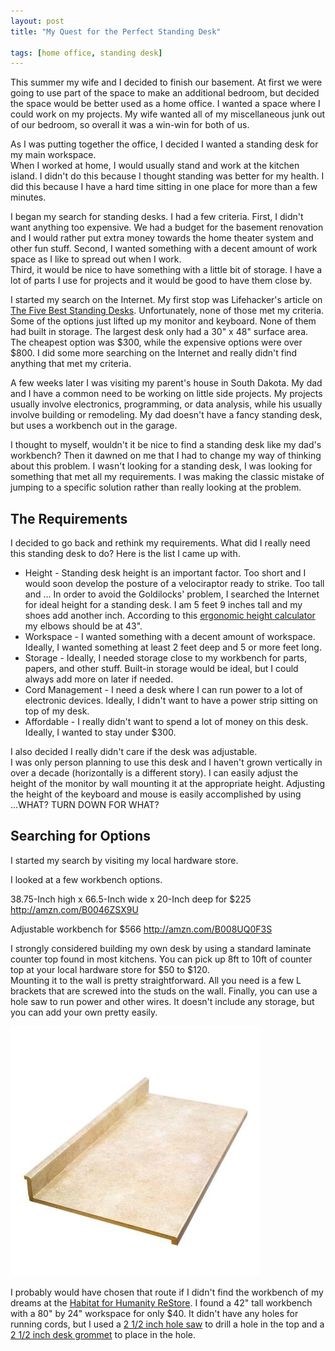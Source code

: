 ```yaml
---
layout: post
title: "My Quest for the Perfect Standing Desk"

tags: [home office, standing desk]
---
```


This summer my wife and I decided to finish our basement.  At first we were going to use part of the space
to make an additional bedroom, but decided the space would be better used as a home office.  I wanted a space
where I could work on my projects. My wife wanted all of my miscellaneous junk out of our bedroom, so overall
it was a win-win for both of us. 

As I was putting together the office, I decided I wanted a standing desk for my main workspace.  
When I worked at home, I would usually stand and work at the kitchen island.  I didn't do this because
I thought standing was better for my health.  I did this because I have a hard time sitting in one place for more 
than a few minutes.  

I began my search for standing desks.  I had a few criteria.  First, I didn't want anything too expensive.  We had 
a budget for the basement renovation and I would rather put extra money towards the home theater system and other 
fun stuff.  Second, I wanted something with a decent amount of work space as I like to spread out when I work.  
Third, it would be nice to have something with a little bit of storage.  I have a lot of parts I use for 
projects and it would be good to have them close by.  

I started my search on the Internet.  My first stop was Lifehacker's article on 
[The Five Best Standing Desks](http://lifehacker.com/five-best-standing-desks-1528244287). Unfortunately, none of 
those met my criteria. Some of the options just lifted up my monitor and keyboard.
None of them had built in storage.  The largest desk only had a 30" x 48" surface area.  
The cheapest option was $300, while the expensive options were over $800.  I did some more searching on the 
Internet and really didn't find anything that met my criteria.  

A few weeks later I was visiting my parent's house in South Dakota.  My dad and I have a common need to be working 
on little side projects. My projects usually involve electronics, programming, or data analysis, while his 
usually involve building or remodeling.  My dad doesn't have a fancy standing desk, but uses a workbench
out in the garage.  

I thought to myself, wouldn't it be nice to find a standing desk like my dad's workbench? 
Then it dawned on me that
I had to change my way of thinking about this problem.  I wasn't looking for a standing desk, 
I was looking for something that met all my requirements. I was making the classic mistake of jumping to 
a specific solution rather than really looking at the problem. 

## The Requirements

I decided to go back and rethink my requirements.  What did I really need this standing desk to do? Here is 
the list I came up with.  

* Height - Standing desk height is an important factor.  Too short and I would soon develop the posture of a 
velociraptor ready to strike.  Too tall and ...  In order to avoid the Goldilocks' problem, I searched the Internet
for ideal height for a standing desk.  I am 5 feet 9 inches tall and my shoes add another inch. 
According to this [ergonomic height calculator](http://www.thehumansolution.com/ergonomic-office-desk-chair-keyboard-height-calculator.html)
my elbows should be at 43".
* Workspace - I wanted something with a decent amount of workspace.  Ideally, I wanted something at least 
2 feet deep and 5 or more feet long.  
* Storage - Ideally, I needed storage close to my workbench for parts, papers, and other stuff.  Built-in storage 
would be ideal, but I could always add more on later if needed.  
* Cord Management - I need a desk where I can run power to a lot of electronic devices.  Ideally, I didn't want to 
have a power strip sitting on top of my desk.  
* Affordable - I really didn't want to spend a lot of money on this desk. Ideally, I wanted to stay under 
$300. 

I also decided I really didn't care if the desk was adjustable.  
I was only person planning to use this desk and I haven't grown vertically in over a decade 
(horizontally is a different story).  I can easily adjust the height of the monitor
by wall mounting it at the appropriate height.  Adjusting the height of the keyboard and mouse is easily accomplished 
by using ...WHAT? TURN DOWN FOR WHAT?

## Searching for Options
I started my search by visiting my local hardware store.  

I looked at a few workbench options.  

38.75-Inch high x 66.5-Inch wide x 20-Inch deep for $225 http://amzn.com/B0046ZSX9U

Adjustable workbench for $566 http://amzn.com/B008UQ0F3S

I strongly considered building my own desk by using a standard laminate counter top found in 
most kitchens. You can pick up 8ft to 10ft of counter top at your local hardware store for $50 to $120.  
Mounting it to the wall is pretty straightforward.  All you need is a few L brackets that are screwed into 
the studs on the wall.  Finally, you can use a hole saw to run power and other wires.  It doesn't include
any storage, but you can add your own pretty easily. 

![8 ft counter top](../_images/standing-desk/counter-top.jpg)

I probably would have chosen that route if I didn't find the workbench of my dreams at
the [Habitat for Humanity ReStore](http://www.habitatomaha.org/restore.asp).  I found a 42" tall 
workbench with a 80" by 24" workspace for only $40.  It didn't have any holes for running cords, but 
I used a [2 1/2 inch hole saw](http://amzn.com/B00005LEZE) to drill a hole in the top and a
[2 1/2 inch desk grommet](http://amzn.com/B006WC0RXA) to place in the hole. 